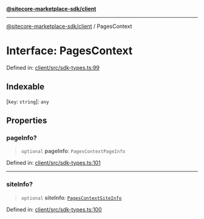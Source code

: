 [**@sitecore-marketplace-sdk/client**](../README.md)

***

[@sitecore-marketplace-sdk/client](../README.md) / PagesContext

# Interface: PagesContext

Defined in: [client/src/sdk-types.ts:99](https://github.com/Sitecore/sitecore-marketplace-sdk/blob/af886e6134b8d1079ef5b8ef70b7eb2f1d9c8aeb/packages/client/src/sdk-types.ts#L99)

## Indexable

\[`key`: `string`\]: `any`

## Properties

### pageInfo?

> `optional` **pageInfo**: `PagesContextPageInfo`

Defined in: [client/src/sdk-types.ts:101](https://github.com/Sitecore/sitecore-marketplace-sdk/blob/af886e6134b8d1079ef5b8ef70b7eb2f1d9c8aeb/packages/client/src/sdk-types.ts#L101)

***

### siteInfo?

> `optional` **siteInfo**: [`PagesContextSiteInfo`](PagesContextSiteInfo.md)

Defined in: [client/src/sdk-types.ts:100](https://github.com/Sitecore/sitecore-marketplace-sdk/blob/af886e6134b8d1079ef5b8ef70b7eb2f1d9c8aeb/packages/client/src/sdk-types.ts#L100)

